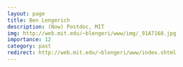 ```yaml
---
layout: page
title: Ben Lengerich
description: (Now) Postdoc, MIT
img: http://web.mit.edu/~blengeri/www/img/_91A7168.jpg
importance: 12
category: past
redirect: http://web.mit.edu/~blengeri/www/index.shtml
---
```

